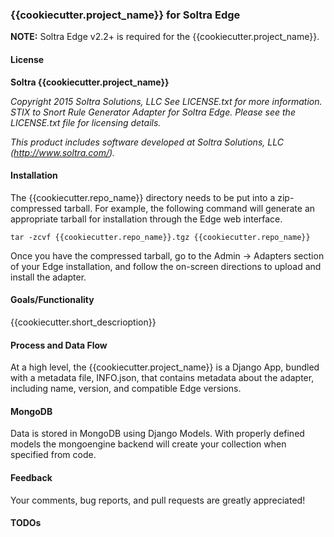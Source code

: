 
### {{cookiecutter.project_name}} for Soltra Edge

__NOTE:__  Soltra Edge v2.2+ is required for the {{cookiecutter.project_name}}.  

#### License
__Soltra {{cookiecutter.project_name}}__  

*Copyright 2015 Soltra Solutions, LLC
See LICENSE.txt for more information.
STIX to Snort Rule Generator Adapter for Soltra Edge.
Please see the LICENSE.txt file for licensing details.*

*This product includes software developed at Soltra Solutions, LLC (http://www.soltra.com/).*

#### Installation
The {{cookiecutter.repo_name}} directory needs to be put into a zip-compressed tarball.  For example, the following command will generate an appropriate tarball for installation through the Edge web interface.

    tar -zcvf {{cookiecutter.repo_name}}.tgz {{cookiecutter.repo_name}}

Once you have the compressed tarball, go to the Admin -> Adapters section of your Edge installation, and follow the on-screen directions to upload and install the adapter.


#### Goals/Functionality
{{cookiecutter.short_descrioption}}

#### Process and Data Flow
At a high level, the {{cookiecutter.project_name}} is a Django App, bundled with a metadata file, INFO.json, that contains metadata about the adapter, including name, version, and compatible Edge versions.

#### MongoDB
Data is stored in MongoDB using Django Models.  With properly defined models the mongoengine backend will create your collection when specified from code.

#### Feedback
Your comments, bug reports, and pull requests are greatly appreciated!

#### TODOs
